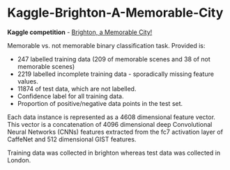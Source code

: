 # Kaggle-Brighton-A-Memorable-City

**Kaggle competition** - [Brighton, a Memorable City!](https://www.kaggle.com/c/brighton-a-memorable-city)

Memorable vs. not memorable binary classification task. Provided is:
* 247 labelled training data (209 of memorable scenes and 38 of not memorable scenes)
* 2219 labelled incomplete training data - sporadically missing feature values.
* 11874 of test data, which are not labelled.
* Confidence label for all training data.
* Proportion of positive/negative data points in the test set.

Each data instance is represented as a 4608 dimensional feature vector. This vector is a concatenation of 4096 dimensional deep Convolutional Neural Networks (CNNs) features extracted from the fc7 activation layer of CaffeNet and 512 dimensional GIST features.

Training data was collected in brighton whereas test data was collected in London.
